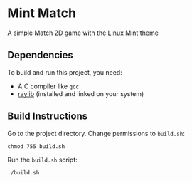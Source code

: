 # Mint Match

A simple Match 2D game with the Linux Mint theme 

## Dependencies

To build and run this project, you need:

- A C compiler like `gcc`
- [raylib](https://www.raylib.com/) (installed and linked on your system)

## Build Instructions
Go to the project directory. 
Change permissions to `build.sh`:

    chmod 755 build.sh

Run the `build.sh` script:
      
    ./build.sh

    
     
